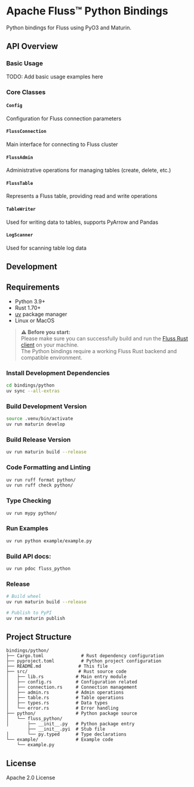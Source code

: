<!--
  ~ Licensed to the Apache Software Foundation (ASF) under one
  ~ or more contributor license agreements.  See the NOTICE file
  ~ distributed with this work for additional information
  ~ regarding copyright ownership.  The ASF licenses this file
  ~ to you under the Apache License, Version 2.0 (the
  ~ "License"); you may not use this file except in compliance
  ~ with the License.  You may obtain a copy of the License at
  ~
  ~   http://www.apache.org/licenses/LICENSE-2.0
  ~
  ~ Unless required by applicable law or agreed to in writing,
  ~ software distributed under the License is distributed on an
  ~ "AS IS" BASIS, WITHOUT WARRANTIES OR CONDITIONS OF ANY
  ~ KIND, either express or implied.  See the License for the
  ~ specific language governing permissions and limitations
  ~ under the License.
-->

# Apache Fluss™ Python Bindings

Python bindings for Fluss using PyO3 and Maturin.

## API Overview

### Basic Usage

TODO: Add basic usage examples here

### Core Classes

#### `Config`

Configuration for Fluss connection parameters

#### `FlussConnection`

Main interface for connecting to Fluss cluster

#### `FlussAdmin`

Administrative operations for managing tables (create, delete, etc.)

#### `FlussTable`

Represents a Fluss table, providing read and write operations

#### `TableWriter`

Used for writing data to tables, supports PyArrow and Pandas

#### `LogScanner`

Used for scanning table log data

## Development

## Requirements

- Python 3.9+
- Rust 1.70+
- [uv](https://docs.astral.sh/uv/) package manager
- Linux or MacOS

> **⚠️ Before you start:**  
> Please make sure you can successfully build and run the [Fluss Rust client](../../crates/fluss/README.md) on your machine.  
> The Python bindings require a working Fluss Rust backend and compatible environment.

### Install Development Dependencies

```bash
cd bindings/python
uv sync --all-extras
```

### Build Development Version

```bash
source .venv/bin/activate
uv run maturin develop
```

### Build Release Version

```bash
uv run maturin build --release
```

### Code Formatting and Linting

```bash
uv run ruff format python/
uv run ruff check python/
```

### Type Checking

```bash
uv run mypy python/
```

### Run Examples

```bash
uv run python example/example.py
```

### Build API docs:

```bash
uv run pdoc fluss_python
```

### Release

```bash
# Build wheel
uv run maturin build --release

# Publish to PyPI
uv run maturin publish
```

## Project Structure
```
bindings/python/
├── Cargo.toml              # Rust dependency configuration
├── pyproject.toml          # Python project configuration
├── README.md              # This file
├── src/                   # Rust source code
│   ├── lib.rs            # Main entry module
│   ├── config.rs         # Configuration related
│   ├── connection.rs     # Connection management
│   ├── admin.rs          # Admin operations
│   ├── table.rs          # Table operations
│   ├── types.rs          # Data types
│   └── error.rs          # Error handling
├── python/               # Python package source
│   └── fluss_python/
│       ├── __init__.py   # Python package entry
        ├── __init__.pyi  # Stub file
│       └── py.typed      # Type declarations
└── example/              # Example code
    └── example.py
```

## License

Apache 2.0 License
